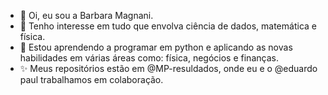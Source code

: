 - 👋 Oi, eu sou a  Barbara Magnani.
- 👀 Tenho interesse em tudo que envolva ciência de dados, matemática e física.
- 🌱 Estou aprendendo a programar em python e aplicando as novas habilidades em várias áreas como: física, negócios e finanças.
- ✨ Meus repositórios estão em @MP-resuldados, onde eu e o @eduardo paul trabalhamos em colaboração.



<!---
Barbara-Magnani/Barbara-Magnani is a ✨ special ✨ repository because its `README.md` (this file) appears on your GitHub profile.
You can click the Preview link to take a look at your changes.
--->
